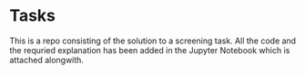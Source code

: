 # Tasks

This is a repo consisting of the solution to a screening task. 
All the code and the requried explanation has been added in the Jupyter Notebook which is attached alongwith. 

